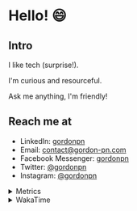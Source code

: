 # Hello! 😄

## Intro

I like tech (surprise!).

I'm curious and resourceful.

Ask me anything, I'm friendly!

## Reach me at

- LinkedIn: [gordonpn](https://www.linkedin.com/in/gordonpn/)
- Email: [contact@gordon-pn.com](mailto:contact@gordon-pn.com)
- Facebook Messenger: [gordonpn](https://www.messenger.com/t/Gordonpn)
- Twitter: [@gordonpn](https://twitter.com/Gordonpn)
- Instagram: [@gordonpn](https://www.instagram.com/gordonpn/)

<details>
  <summary>Metrics</summary>

  <img align="center" src="https://github.com/gordonpn/gordonpn/blob/master/github-metrics.svg" alt="GitHub Metrics">

</details>

<details>
  <summary>WakaTime</summary>

  <!--START_SECTION:waka-->
📊 **This Week I Spent My Time On** 

```text
💬 Programming Languages: 
Java                     6 hrs 32 mins       ████████░░░░░░░░░░░░░░░░░   33.89 % 
Text                     3 hrs 17 mins       ████░░░░░░░░░░░░░░░░░░░░░   17.01 % 
JSON                     2 hrs 54 mins       ████░░░░░░░░░░░░░░░░░░░░░   15.07 % 
JavaScript               2 hrs 39 mins       ███░░░░░░░░░░░░░░░░░░░░░░   13.78 % 
YAML                     1 hr 50 mins        ██░░░░░░░░░░░░░░░░░░░░░░░   09.53 % 

🔥 Editors: 
IntelliJ IDEA            10 hrs 11 mins      █████████████░░░░░░░░░░░░   52.80 % 
VS Code                  9 hrs 7 mins        ████████████░░░░░░░░░░░░░   47.20 % 
```


 Last Updated on 16/12/2024 10:26:58 UTC
<!--END_SECTION:waka-->
</details>
